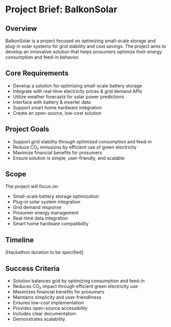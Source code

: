 # Project Brief: BalkonSolar

## Overview
BalkonSolar is a project focused on optimizing small-scale storage and plug-in solar systems for grid stability and cost savings. The project aims to develop an innovative solution that helps prosumers optimize their energy consumption and feed-in behavior.

## Core Requirements
- Develop a solution for optimizing small-scale battery storage
- Integrate with real-time electricity prices & grid demand APIs
- Utilize weather forecasts for solar power predictions
- Interface with battery & inverter data
- Support smart home hardware integration
- Create an open-source, low-cost solution

## Project Goals
- Support grid stability through optimized consumption and feed-in
- Reduce CO₂ emissions by efficient use of green electricity
- Maximize financial benefits for prosumers
- Ensure solution is simple, user-friendly, and scalable

## Scope
The project will focus on:
- Small-scale battery storage optimization
- Plug-in solar system integration
- Grid demand response
- Prosumer energy management
- Real-time data integration
- Smart home hardware compatibility

## Timeline
[Hackathon duration to be specified]

## Success Criteria
- Solution balances grid by optimizing consumption and feed-in
- Reduces CO₂ impact through efficient green electricity use
- Maximizes financial benefits for prosumers
- Maintains simplicity and user-friendliness
- Ensures low-cost implementation
- Provides open-source accessibility
- Includes clear documentation
- Demonstrates scalability
